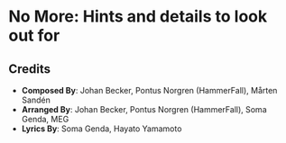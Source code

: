 
# No More: Hints and details to look out for

## Credits

* **Composed By**: Johan Becker, Pontus Norgren (HammerFall), Mårten Sandén
* **Arranged By**: Johan Becker, Pontus Norgren (HammerFall), Soma Genda, MEG
* **Lyrics By**: Soma Genda, Hayato Yamamoto
